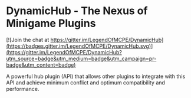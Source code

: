 DynamicHub - The Nexus of Minigame Plugins
==========

[![Join the chat at https://gitter.im/LegendOfMCPE/DynamicHub](https://badges.gitter.im/LegendOfMCPE/DynamicHub.svg)](https://gitter.im/LegendOfMCPE/DynamicHub?utm_source=badge&utm_medium=badge&utm_campaign=pr-badge&utm_content=badge)

A powerful hub plugin (API) that allows other plugins to integrate with this API and achieve minimum conflict and optimum compatibility and performance.
